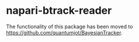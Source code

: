 # napari-btrack-reader

The functionality of this package has been moved to https://github.com/quantumjot/BayesianTracker.
